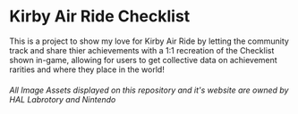 # Kirby Air Ride Checklist
This is a project to show my love for Kirby Air Ride by letting the community track and share thier achievements with a 1:1 recreation of the Checklist shown in-game, allowing for users to get collective data on achievement rarities and where they place in the world!
  
###### All Image Assets displayed on this repository and it's website are owned by HAL Labrotory and Nintendo
